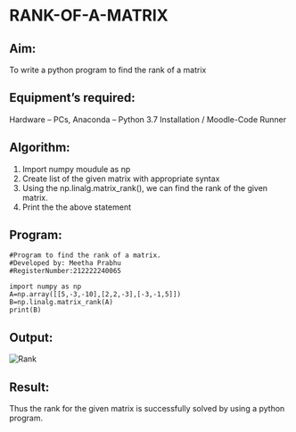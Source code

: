 # RANK-OF-A-MATRIX
## Aim:
To write a python program to find the rank of a matrix
## Equipment’s required:
Hardware – PCs, Anaconda – Python 3.7 Installation / Moodle-Code Runner
## Algorithm:
1. Import numpy moudule as np
2. Create list of the given matrix with appropriate syntax
3. Using the np.linalg.matrix_rank(), we can find the rank of the given matrix.
4. Print the the above statement
## Program:
```
#Program to find the rank of a matrix.
#Developed by: Meetha Prabhu
#RegisterNumber:212222240065

import numpy as np
A=np.array([[5,-3,-10],[2,2,-3],[-3,-1,5]])
B=np.linalg.matrix_rank(A)
print(B)
```
## Output:
![Rank](https://user-images.githubusercontent.com/119401038/225928411-523cca3c-1d07-4ce7-975c-5de16cbc708c.png)

## Result:
Thus the rank for the given matrix is successfully solved by  using a python program.

